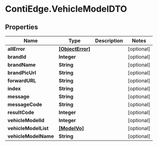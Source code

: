 # ContiEdge.VehicleModelDTO

## Properties
Name | Type | Description | Notes
------------ | ------------- | ------------- | -------------
**allError** | [**[ObjectError]**](ObjectError.md) |  | [optional] 
**brandId** | **Integer** |  | [optional] 
**brandName** | **String** |  | [optional] 
**brandPicUrl** | **String** |  | [optional] 
**forwardURL** | **String** |  | [optional] 
**index** | **String** |  | [optional] 
**message** | **String** |  | [optional] 
**messageCode** | **String** |  | [optional] 
**resultCode** | **Integer** |  | [optional] 
**vehicleModelId** | **Integer** |  | [optional] 
**vehicleModelList** | [**[ModelVo]**](ModelVo.md) |  | [optional] 
**vehicleModelName** | **String** |  | [optional] 


